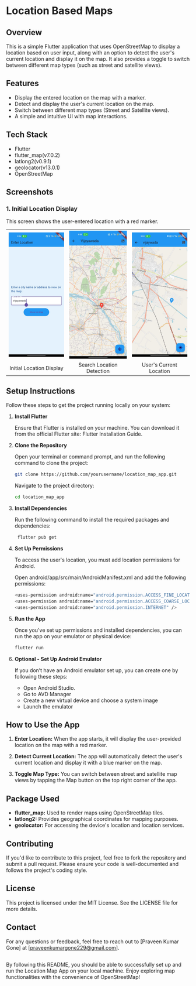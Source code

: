 # Location Based Maps

## Overview

This is a simple Flutter application that uses OpenStreetMap to display a location based on user input, along with an option to detect the user's current location and display it on the map. It also provides a toggle to switch between different map types (such as street and satellite views).


## Features

- Display the entered location on the map with a marker.
- Detect and display the user's current location on the map.
- Switch between different map types (Street and Satellite views).
- A simple and intuitive UI with map interactions.

## Tech Stack

- Flutter
- flutter_map(v7.0.2)
- latlong2(v0.9.1)
- geolocator(v13.0.1)
- OpenStreetMap

## Screenshots

### 1. Initial Location Display
This screen shows the user-entered location with a red marker.

<table>
  <tr>
    <td>
      <img src="https://github.com/Praveen5102/location_based_maps/blob/main/lib/input_location.jpeg" alt="Initial Location Display" width="400"/>
    </td>
    <td>
      <img src="https://github.com/Praveen5102/location_based_maps/blob/main/lib/search_location.jpeg" alt="Search Location Detection" width="400"/>
    </td>
    <td>
      <img src="https://github.com/Praveen5102/location_based_maps/blob/main/lib/current.jpeg" alt="User's Current Location" width="400"/>
    </td>
  </tr>
  <tr>
    <td align="center">Initial Location Display</td>
    <td align="center">Search Location Detection</td>
    <td align="center">User's Current Location</td>
  </tr>
</table>


##  Setup Instructions

Follow these steps to get the project running locally on your system:

1. **Install Flutter**

   Ensure that Flutter is installed on your machine. You can download it from the official Flutter site: Flutter          Installation Guide.

2. **Clone the Repository**
   
   Open your terminal or command prompt, and run the following command to clone the project:
   ```bash
   git clone https://github.com/yourusername/location_map_app.git
   ```
   Navigate to the project directory:

   ```bash
   cd location_map_app
   ```
3. **Install Dependencies**

   Run the following command to install the required packages and dependencies:
   
    ```bash
     flutter pub get
    ```
4. **Set Up Permissions**

   To access the user's location, you must add location permissions for Android.

   Open android/app/src/main/AndroidManifest.xml and add the following permissions:
   
   ```bash
   <uses-permission android:name="android.permission.ACCESS_FINE_LOCATION" />
   <uses-permission android:name="android.permission.ACCESS_COARSE_LOCATION" />
   <uses-permission android:name="android.permission.INTERNET" />
   ```
5. **Run the App**
   
   Once you've set up permissions and installed dependencies, you can run the app on your emulator or physical device:
   ```bash
   flutter run
   ```
6. **Optional - Set Up Android Emulator**
   
   If you don’t have an Android emulator set up, you can create one by following these steps:

     - Open Android Studio.
     - Go to AVD Manager
     - Create a new virtual device and choose a system image
     - Launch the emulator

## How to Use the App

1. **Enter Location:** When the app starts, it will display the user-provided location on the map with a red marker.

2. **Detect Current Location:** The app will automatically detect the user's current location and display it with a blue marker on the map.
  
3. **Toggle Map Type:** You can switch between street and satellite map views by tapping the Map button on the top right corner of the app.

## Package Used

- **flutter_map:** Used to render maps using OpenStreetMap tiles.
- **latlong2:** Provides geographical coordinates for mapping purposes.
- **geolocator:** For accessing the device's location and location services.

## Contributing
If you'd like to contribute to this project, feel free to fork the repository and submit a pull request. Please ensure your code is well-documented and follows the project's coding style.

## License
This project is licensed under the MIT License. See the LICENSE file for more details.

## Contact
For any questions or feedback, feel free to reach out to [Praveen Kumar Gone] at [praveenkumargone229@gmail.com].

##
By following this README, you should be able to successfully set up and run the Location Map App on your local machine. Enjoy exploring map functionalities with the convenience of OpenStreetMap!


